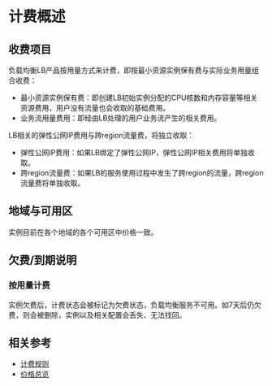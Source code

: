 # 计费概述
## 收费项目

负载均衡LB产品按用量方式来计费，即按最小资源实例保有费与实际业务用量组合收费：

- 最小资源实例保有费：即创建LB初始实例分配的CPU核数和内存容量等相关资源费用，用户没有流量也会收取的基础费用。
- 业务流用量费用：即经由LB处理的用户业务流产生的相关费用。

LB相关的弹性公网IP费用与跨region流量费，将独立收取：

- 弹性公网IP费用：如果LB绑定了弹性公网IP，弹性公网IP相关费用将单独收取。
- 跨region流量费：如果LB的服务使用过程中发生了跨region的流量，跨region流量费将单独收取。

## 地域与可用区

实例目前在各个地域的各个可用区中价格一致。

## 欠费/到期说明

### 按用量计费
实例欠费后，计费状态会被标记为欠费状态，负载均衡服务不可用。如7天后仍欠费，则会被删除，实例以及相关配置会丢失、无法找回。

## 相关参考

- [计费规则](Billing-Rules.md)
- [价格总览](Price-Overview.md)

